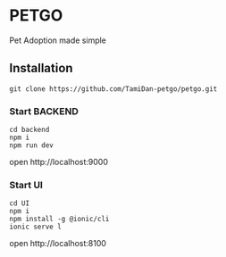 # PETGO
Pet Adoption made simple


## Installation
```
git clone https://github.com/TamiDan-petgo/petgo.git
```

### Start BACKEND
```
cd backend
npm i 
npm run dev
```
open http://localhost:9000

### Start UI
```
cd UI
npm i
npm install -g @ionic/cli
ionic serve l
```
open http://localhost:8100

